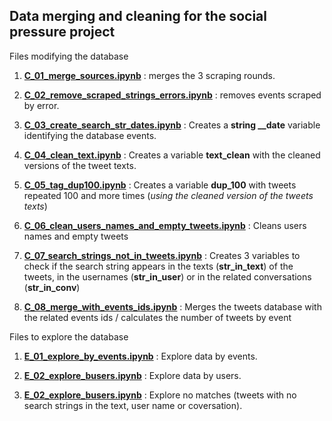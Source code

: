 ## Data merging and cleaning for the social pressure project

Files modifying the database

1. **[C_01_merge_sources.ipynb](C_01_merge_sources.ipynb)** : merges the 3 scraping rounds.

2. **[C_02_remove_scraped_strings_errors.ipynb](C_02_remove_scraped_strings_errors.ipynb)** : removes events scraped by error.

3. **[C_03_create_search_str_dates.ipynb](C_03_create_search_str_dates.ipynb)** : Creates a **string \_\_date** variable identifying the database events.

4. **[C_04_clean_text.ipynb](C_04_clean_text.ipynb)** : Creates a variable **text_clean** with the cleaned versions of the tweet texts.

5. **[C_05_tag_dup100.ipynb](C_05_tag_dup100.ipynb)** : Creates a variable **dup_100** with tweets repeated 100 and more times (_using the cleaned version of the tweets texts_)

6. **[C_06_clean_users_names_and_empty_tweets.ipynb](C_06_clean_users_names_and_empty_tweets.ipynb)** : Cleans users names and empty tweets

7. **[C_07_search_strings_not_in_tweets.ipynb](C_07_search_strings_not_in_tweets.ipynb)** : Creates 3 variables to check if the search string appears in the texts (**str_in_text**) of the tweets, in the usernames (**str_in_user**) or in the related conversations (**str_in_conv**)

8. **[C_08_merge_with_events_ids.ipynb](C_08_merge_with_events_ids.ipynb)** : Merges the tweets database with the related events ids / calculates the number of tweets by event

Files to explore the database

1. **[E_01_explore_by_events.ipynb](E_01_explore_by_events.ipynb)** : Explore data by events.

2. **[E_02_explore_busers.ipynb](E_02_explore_busers.ipynb)** : Explore data by users.

3. **[E_02_explore_busers.ipynb](E_02_explore_busers.ipynb)** : Explore no matches (tweets with no search strings in the text, user name or coversation).
